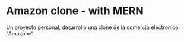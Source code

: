 # Amazon clone - with MERN

Un proyecto personal, desarrollo una clone de la comercio electronico "Amazone".